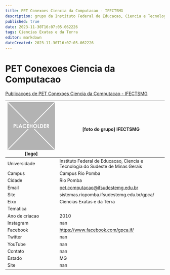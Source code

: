 ```yaml
---
title: PET Conexoes Ciencia da Computacao - IFECTSMG
description: grupo da Instituto Federal de Educacao, Ciencia e Tecnologia do Sudeste de Minas Gerais
published: true
date: 2023-11-30T16:07:05.062226
tags: Ciencias Exatas e da Terra
editor: markdown
dateCreated: 2023-11-30T16:07:05.062226
---
```


# PET Conexoes Ciencia da Computacao

[Publicacoes de PET Conexoes Ciencia da Computacao - IFECTSMG](/atividade/267PETConexoesCienciadaComputacaoIFECTSMG/feed.md)

| ![placeholder.png](/placeholder.png) [logo] | [foto do grupo] IFECTSMG         |
| ------------------------------------------- | ------------------------------------------------- |
| Universidade                                | Instituto Federal de Educacao, Ciencia e Tecnologia do Sudeste de Minas Gerais      |
| Campus                                      | Campus Rio Pomba            |
| Cidade                                      | Rio Pomba             |
| Email                                       | pet.computacao@ifsudestemg.edu.br             |
| Site                                        | sistemas.riopomba.ifsudestemg.edu.br/gpca/              |
| Eixo                                        | Ciencias Exatas e da Terra              |
| Tematica                                    |           |
| Ano de criacao                              | 2010        |
| Instagram                                   | nan         |
| Facebook                                    | https://www.facebook.com/gpca.if/          |
| Twitter                                     | nan           |
| YouTube                                     | nan           |
| Contato                                     | nan         |
| Estado                                      |  MG            |
| Site                                        | nan |
